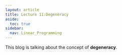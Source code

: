 ```yaml
---
layout: article
title: Lecture 11:Degeneracy
aside:
  toc: true
sidebar:
  nav: Linear_Programming
---
```


This blog is talking about the concept of <b>degeneracy</b>.

<!--more--> 
